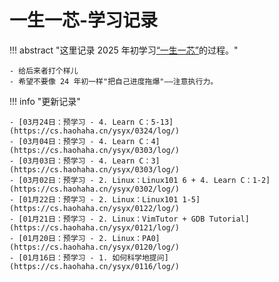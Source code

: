 # 一生一芯-学习记录

!!! abstract "这里记录 2025 年初学习[“一生一芯”](https://ysyx.oscc.cc/)的过程。"

    - 给后来者打个样儿
    - 希望不要像 24 年初一样"把自己进度拖爆"——注意执行力。

!!! info "更新记录"
    
    - [03月24日：预学习 - 4. Learn C：5-13](https://cs.haohaha.cn/ysyx/0324/log/)
    - [03月04日：预学习 - 4. Learn C：4](https://cs.haohaha.cn/ysyx/0303/log/)  
    - [03月03日：预学习 - 4. Learn C：3](https://cs.haohaha.cn/ysyx/0303/log/)
    - [03月02日：预学习 - 2. Linux：Linux101 6 + 4. Learn C：1-2](https://cs.haohaha.cn/ysyx/0302/log/)
    - [01月22日：预学习 - 2. Linux：Linux101 1-5](https://cs.haohaha.cn/ysyx/0122/log/)
    - [01月21日：预学习 - 2. Linux：VimTutor + GDB Tutorial](https://cs.haohaha.cn/ysyx/0121/log/)
    - [01月20日：预学习 - 2. Linux：PA0](https://cs.haohaha.cn/ysyx/0120/log/)
    - [01月16日：预学习 - 1. 如何科学地提问](https://cs.haohaha.cn/ysyx/0116/log/)